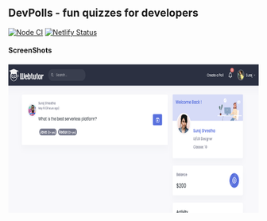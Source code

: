 ## DevPolls - fun quizzes for developers

[![Node CI](https://github.com/devpolls/devpolls-web/actions/workflows/node.js.yml/badge.svg)](https://github.com/devpolls/devpolls-web/actions/workflows/node.js.yml)
[![Netlify Status](https://api.netlify.com/api/v1/badges/4c9b171a-97ff-4e63-b9ab-cc7b1d6465a7/deploy-status)](https://app.netlify.com/sites/devpolls/deploys)

#### ScreenShots

<img src="public/home-page.png" height="300">
